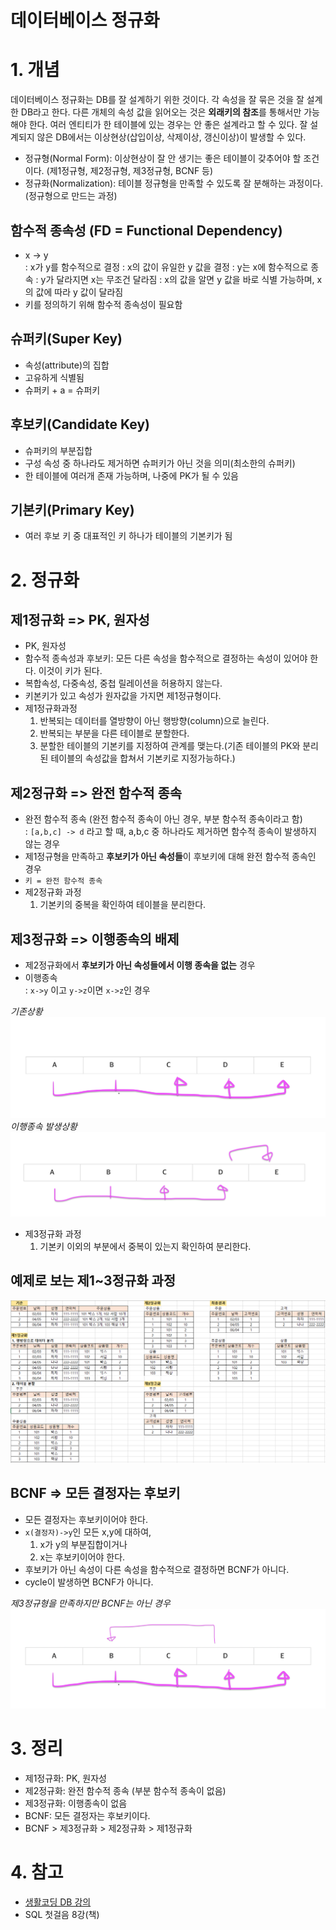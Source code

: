 # 데이터베이스 정규화

# 1. 개념

데이터베이스 정규화는 DB를 잘 설계하기 위한 것이다. 각 속성을 잘 묶은 것을 잘 설계한 DB라고 한다. 다른 개체의 속성 값을 읽어오는 것은 **외래키의 참조**를 통해서만 가능해야 한다. 여러 엔티티가 한
테이블에 있는 경우는 안 좋은 설계라고 할 수 있다. 잘 설계되지 않은 DB에서는 이상현상(삽입이상, 삭제이상, 갱신이상)이 발생할 수 있다.

- 정규형(Normal Form): 이상현상이 잘 안 생기는 좋은 테이블이 갖추어야 할 조건이다. (제1정규형, 제2정규형, 제3정규형, BCNF 등)
- 정규화(Normalization): 테이블 정규형을 만족할 수 있도록 잘 분해하는 과정이다. (정규형으로 만드는 과정)

## 함수적 종속성 (FD = Functional Dependency)

- x -> y   
  : x가 y를 함수적으로 결정
  : x의 값이 유일한 y 값을 결정
  : y는 x에 함수적으로 종속
  : y가 달라지면 x는 무조건 달라짐
  : x의 값을 알면 y 값을 바로 식별 가능하며, x의 값에 따라 y 값이 달라짐
- 키를 정의하기 위해 함수적 종속성이 필요함

## 슈퍼키(Super Key)

- 속성(attribute)의 집합
- 고유하게 식별됨
- 슈퍼키 + a = 슈퍼키

## 후보키(Candidate Key)

- 슈퍼키의 부분집합
- 구성 속성 중 하나라도 제거하면 슈퍼키가 아닌 것을 의미(최소한의 슈퍼키)
- 한 테이블에 여러개 존재 가능하며, 나중에 PK가 될 수 있음

## 기본키(Primary Key)

- 여러 후보 키 중 대표적인 키 하나가 테이블의 기본키가 됨

# 2. 정규화

## 제1정규화 => PK, 원자성

- PK, 원자성
- 함수적 종속성과 후보키: 모든 다른 속성을 함수적으로 결정하는 속성이 있어야 한다. 이것이 키가 된다.
- 복합속성, 다중속성, 중첩 릴레이션을 허용하지 않는다.
- 키본키가 있고 속성가 원자값을 가지면 제1정규형이다.
- 제1정규화과정
  1. 반복되는 데이터를 열방향이 아닌 행방향(column)으로 늘린다.
  2. 반복되는 부분을 다른 테이블로 분할한다.
  3. 분할한 테이블의 기본키를 지정하여 관계를 맺는다.(기존 테이블의 PK와 분리된 테이블의 속성값을 합쳐서 기본키로 지정가능하다.)

## 제2정규화 => 완전 함수적 종속

- 완전 함수적 종속 (완전 함수적 종속이 아닌 경우, 부분 함수적 종속이라고 함)   
  : `[a,b,c] -> d` 라고 할 때, a,b,c 중 하나라도 제거하면 함수적 종속이 발생하지 않는 경우
- 제1정규형을 만족하고 **후보키가 아닌 속성들**이 후보키에 대해 완전 함수적 종속인 경우
- `키 = 완전 함수적 종속`
- 제2정규화 과정
  1. 기본키의 중복을 확인하여 테이블을 분리한다.

## 제3정규화 => 이행종속의 배제

- 제2정규화에서 **후보키가 아닌 속성들에서 이행 종속을 없는** 경우
- 이행종속   
  : `x->y` 이고 `y->z`이면 `x->z`인 경우

*기존상황*
![기존](./images/2021-04-21-DB정규화/기존.png)
*이행종속 발생상황*
![이행종속발생상황](./images/2021-04-21-DB정규화/이행종속상황.png)

- 제3정규화 과정
  1. 기본키 이외의 부분에서 중복이 있는지 확인하여 분리한다.
  

## 예제로 보는 제1~3정규화 과정

![정규화예시](./images/2021-04-21-DB정규화/정규화예시.PNG)

## BCNF => 모든 결정자는 후보키

- 모든 결정자는 후보키이어야 한다.
- `x(결정자)->y`인 모든 x,y에 대하여,
  1. x가 y의 부분집합이거나
  2. x는 후보키이어야 한다.
- 후보키가 아닌 속성이 다른 속성을 함수적으로 결정하면 BCNF가 아니다.
- cycle이 발생하면 BCNF가 아니다.

*제3정규형을 만족하지만 BCNF는 아닌 경우*
![제3정규형이나 BCNF는 아닌 경우](./images/2021-04-21-DB정규화/제3정규형이나BCNF아닌경우.png)

# 3. 정리

- 제1정규화: PK, 원자성
- 제2정규화: 완전 함수적 종속 (부분 함수적 종속이 없음)
- 제3정규화: 이행종속이 없음
- BCNF: 모든 결정자는 후보키이다.
- BCNF > 제3정규화 > 제2정규화 > 제1정규화
# 4. 참고

- [생활코딩 DB 강의](https://www.opentutorials.org/course/1555/8765)
- SQL 첫걸음 8강(책)
